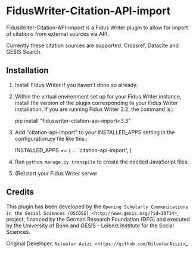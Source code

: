 FidusWriter-Citation-API-import
=====

FidusWriter-Citation-API-import is a Fidus Writer plugin to allow for import of
citations from external sources via API.

Currently these citation sources are supported: Crossref, Datacite and GESIS Search.


Installation
-----------

1. Install Fidus Writer if you haven't done so already.

2. Within the virtual environment set up for your Fidus Writer instance, install the version of the plugin corresponding to your Fidus Writer installation. If you are running Fidus Writer 3.2, the command is::

    pip install "fiduswriter-citation-api-import<3.3"

3. Add "citation-api-import" to your INSTALLED_APPS setting in the
   configuration.py file like this::

    INSTALLED_APPS += (
        ...
        'citation-api-import',
    )

4. Run `python manage.py transpile` to create the needed JavaScript files.

5. (Re)start your Fidus Writer server


Credits
-----------

This plugin has been developed by the `Opening Scholarly Communications in the Social Sciences (OSCOSS) <http://www.gesis.org/?id=10714>`_ project, financed by the German Research Foundation (DFG) and executed by the University of Bonn and GESIS - Leibniz Institute for the Social Sciences.

Original Developer: `Niloofar Azizi <https://github.com/NiloofarAzizi>`_
